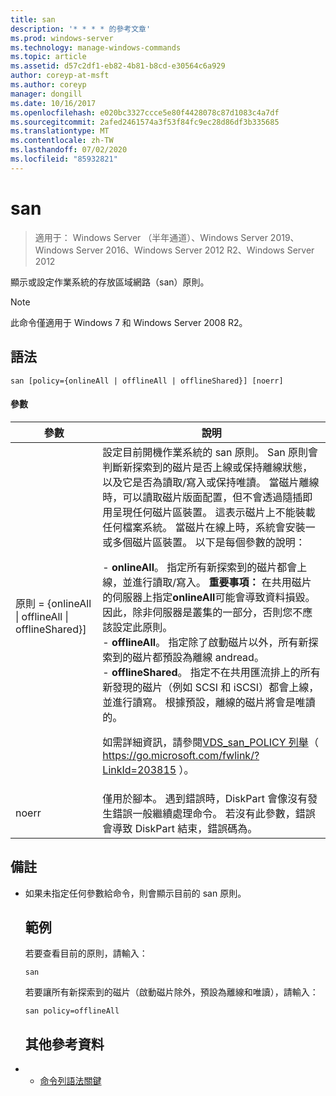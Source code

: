 ```yaml
---
title: san
description: '* * * * 的參考文章'
ms.prod: windows-server
ms.technology: manage-windows-commands
ms.topic: article
ms.assetid: d57c2df1-eb82-4b81-b8cd-e30564c6a929
author: coreyp-at-msft
ms.author: coreyp
manager: dongill
ms.date: 10/16/2017
ms.openlocfilehash: e020bc3327ccce5e80f4428078c87d1083c4a7df
ms.sourcegitcommit: 2afed2461574a3f53f84fc9ec28d86df3b335685
ms.translationtype: MT
ms.contentlocale: zh-TW
ms.lasthandoff: 07/02/2020
ms.locfileid: "85932821"
---
```

# <a name="san"></a>san

> 適用于： Windows Server （半年通道）、Windows Server 2019、Windows Server 2016、Windows Server 2012 R2、Windows Server 2012

顯示或設定作業系統的存放區域網路（san）原則。
> [!NOTE]
> 此命令僅適用于 Windows 7 和 Windows Server 2008 R2。

## <a name="syntax"></a>語法
```
san [policy={onlineAll | offlineAll | offlineShared}] [noerr]
```
#### <a name="parameters"></a>參數

|                          參數                           |                                                                                                                                                                                                                                                                                                                                                                                                                                                                                                                                                                                                                                                                                                           說明                                                                                                                                                                                                                                                                                                                                                                                                                                                                                                                                                                                                                                                                                                            |
|--------------------------------------------------------------|----------------------------------------------------------------------------------------------------------------------------------------------------------------------------------------------------------------------------------------------------------------------------------------------------------------------------------------------------------------------------------------------------------------------------------------------------------------------------------------------------------------------------------------------------------------------------------------------------------------------------------------------------------------------------------------------------------------------------------------------------------------------------------------------------------------------------------------------------------------------------------------------------------------------------------------------------------------------------------------------------------------------------------------------------------------------------------------------------------------------------------------------------------------------------------------------------------------------------------------------------------------------------------------------------------------------------------------------------------------------------------------------------------------------------------|
| 原則 = {onlineAll &#124; offlineAll &#124; offlineShared}] | 設定目前開機作業系統的 san 原則。 San 原則會判斷新探索到的磁片是否上線或保持離線狀態，以及它是否為讀取/寫入或保持唯讀。 當磁片離線時，可以讀取磁片版面配置，但不會透過隨插即用呈現任何磁片區裝置。 這表示磁片上不能裝載任何檔案系統。 當磁片在線上時，系統會安裝一或多個磁片區裝置。 以下是每個參數的說明：<p>-   **onlineAll**。 指定所有新探索到的磁片都會上線，並進行讀取/寫入。 **重要事項：**    在共用磁片的伺服器上指定**onlineAll**可能會導致資料損毀。 因此，除非伺服器是叢集的一部分，否則您不應該設定此原則。<br />-   **offlineAll**。 指定除了啟動磁片以外，所有新探索到的磁片都預設為離線 andread。<br />-   **offlineShared**。 指定不在共用匯流排上的所有新發現的磁片（例如 SCSI 和 iSCSI）都會上線，並進行讀寫。 根據預設，離線的磁片將會是唯讀的。<p>如需詳細資訊，請參閱[VDS_san_POLICY 列舉](https://go.microsoft.com/fwlink/?LinkId=203815)（ <https://go.microsoft.com/fwlink/?LinkId=203815> ）。 |
|                            noerr                             |                                                                                                                                                                                                                                                                                                                                                                                                                                                                                                                                                                                                            僅用於腳本。 遇到錯誤時，DiskPart 會像沒有發生錯誤一般繼續處理命令。 若沒有此參數，錯誤會導致 DiskPart 結束，錯誤碼為。                                                                                                                                                                                                                                                                                                                                                                                                                                                                                                                                                                                                             |

## <a name="remarks"></a>備註
- 如果未指定任何參數給命令，則會顯示目前的 san 原則。
  ## <a name="examples"></a>範例
  若要查看目前的原則，請輸入：
  ```
  san
  ```
  若要讓所有新探索到的磁片（啟動磁片除外，預設為離線和唯讀），請輸入：
  ```
  san policy=offlineAll
  ```
  ## <a name="additional-references"></a>其他參考資料
- - [命令列語法關鍵](command-line-syntax-key.md)
